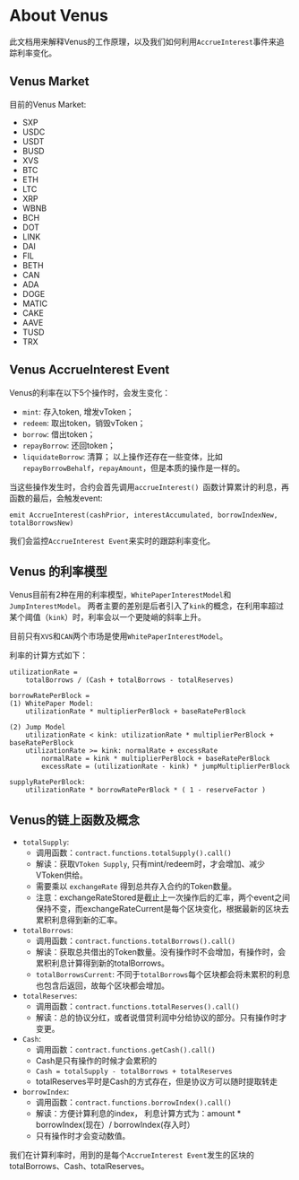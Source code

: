 # About Venus

此文档用来解释Venus的工作原理，以及我们如何利用`AccrueInterest`事件来追踪利率变化。

## Venus Market
目前的Venus Market: 
* SXP
* USDC
* USDT
* BUSD
* XVS
* BTC
* ETH
* LTC
* XRP
* WBNB
* BCH
* DOT
* LINK
* DAI
* FIL
* BETH
* CAN
* ADA
* DOGE
* MATIC
* CAKE
* AAVE
* TUSD
* TRX

## Venus AccrueInterest Event

Venus的利率在以下5个操作时，会发生变化：
* `mint`: 存入token, 增发vToken；
* `redeem`: 取出token，销毁vToken；
* `borrow`: 借出token；
* `repayBorrow`: 还回token；
* `liquidateBorrow`: 清算；
以上操作还存在一些变体，比如`repayBorrowBehalf`，`repayAmount`，但是本质的操作是一样的。

当这些操作发生时，合约会首先调用`accrueInterest() `函数计算累计的利息，再函数的最后，会触发event:

`emit AccrueInterest(cashPrior, interestAccumulated, borrowIndexNew, totalBorrowsNew)` 

我们会监控`AccrueInterest Event`来实时的跟踪利率变化。

## Venus 的利率模型

Venus目前有2种在用的利率模型，`WhitePaperInterestModel`和`JumpInterestModel`。
两者主要的差别是后者引入了`kink`的概念，在利用率超过某个阈值（`kink`）时，利率会以一个更陡峭的斜率上升。

目前只有`XVS`和`CAN`两个市场是使用`WhitePaperInterestModel`。

利率的计算方式如下：

    utilizationRate = 
        totalBorrows / (Cash + totalBorrows - totalReserves)
    
    borrowRatePerBlock = 
    (1) WhitePaper Model:
        utilizationRate * multiplierPerBlock + baseRatePerBlock

    (2) Jump Model
        utilizationRate < kink: utilizationRate * multiplierPerBlock + baseRatePerBlock
        utilizationRate >= kink: normalRate + excessRate
            normalRate = kink * multiplierPerBlock + baseRatePerBlock
            excessRate = (utilizationRate - kink) * jumpMultiplierPerBlock

    supplyRatePerBlock:
        utilizationRate * borrowRatePerBlock * ( 1 - reserveFactor )

## Venus的链上函数及概念
* `totalSupply`:
  * 调用函数：`contract.functions.totalSupply().call()`
  * 解读：获取`VToken Supply`, 只有mint/redeem时，才会增加、减少VToken供给。
  * 需要乘以 `exchangeRate` 得到总共存入合约的Token数量。
  * 注意：exchangeRateStored是截止上一次操作后的汇率，两个event之间保持不变，而exchangeRateCurrent是每个区块变化，根据最新的区块去累积利息得到新的汇率。
* `totalBorrows`:   
  * 调用函数：`contract.functions.totalBorrows().call()`
  * 解读：获取总共借出的Token数量。没有操作时不会增加，有操作时，会累积利息计算得到新的totalBorrows。 
  * `totalBorrowsCurrent`: 不同于`totalBorrows`每个区块都会将未累积的利息也包含后返回，故每个区块都会增加。
* `totalReserves`:  
  * 调用函数：`contract.functions.totalReserves().call()`
  * 解读：总的协议分红，或者说借贷利润中分给协议的部分。只有操作时才变更。
* `Cash`: 
  * 调用函数：`contract.functions.getCash().call()`
  * Cash是只有操作的时候才会累积的 
  * `Cash = totalSupply - totalBorrows + totalReserves`
  * totalReserves平时是Cash的方式存在，但是协议方可以随时提取转走
* `borrowIndex`:
  * 调用函数：`contract.functions.borrowIndex().call()`
  * 解读：方便计算利息的index， 利息计算方式为：amount * borrowIndex(现在）/ borrowIndex(存入时）
  * 只有操作时才会变动数值。

我们在计算利率时，用到的是每个`AccrueInterest Event`发生的区块的totalBorrows、Cash、totalReserves。
